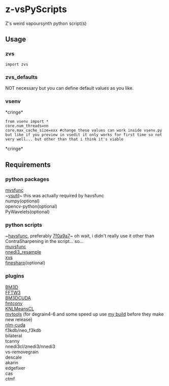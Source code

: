 # z-vsPyScripts
Z's weird vapoursynth python script(s)

## Usage
### zvs
`import zvs`
### zvs_defaults
NOT necessary but you can define default values as you like.
### vsenv
\*cringe\*
```
from vsenv import *
core.num_threads=nn
core.max_cache_size=xxx #change these values can work inside vsenv.py but like if you preview in vsedit it only works for first time so not very well... but other than that i think it's viable
```
\*cringe\*

## Requirements

### python packages
[mvsfunc](https://github.com/HomeOfVapourSynthEvolution/mvsfunc)  
~[vsutil](https://github.com/Irrational-Encoding-Wizardry/vsutil)~ this was actually required by havsfunc  
numpy(optional)  
opencv-python(optional)  
PyWavelets(optional)  

### python scripts
~[havsfunc](https://github.com/HomeOfVapourSynthEvolution/havsfunc), preferably [7f0a9a7](https://github.com/HomeOfVapourSynthEvolution/havsfunc/tree/7f0a9a7a37b60a05b9f408024d203e511e544a61)~ oh wait, i didn't really use it other than ContraSharpening in the script... so...  
[muvsfunc](https://github.com/WolframRhodium/muvsfunc)  
[nnedi3_resample](https://github.com/HomeOfVapourSynthEvolution/nnedi3_resample)  
[xvs](https://github.com/xyx98/my-vapoursynth-script)  
[finesharp](https://gist.github.com/4re/8676fd350d4b5b223ab9)(optional)  

### plugins
[BM3D](https://github.com/HomeOfVapourSynthEvolution/VapourSynth-BM3D)  
[FFTW3](http://www.fftw.org/install/windows.html)  
[BM3DCUDA](https://github.com/WolframRhodium/VapourSynth-BM3DCUDA)  
[fmtconv](https://github.com/EleonoreMizo/fmtconv)  
[KNLMeansCL](https://github.com/AmusementClub/KNLMeansCL)  
[mvtools](https://github.com/dubhater/vapoursynth-mvtools) (for degrain4-6 and some speed up use [my build](https://github.com/Mr-Z-2697/vapoursynth-mvtools/releases) before they make new release)  
[nlm-cuda](https://github.com/AmusementClub/vs-nlm-cuda)  
f3kdb/neo_f3kdb  
bilateral  
tcanny  
nnedi3cl/znedi3/nnedi3  
vs-removegrain  
descale  
akarin  
edgefixer  
cas  
ctmf
